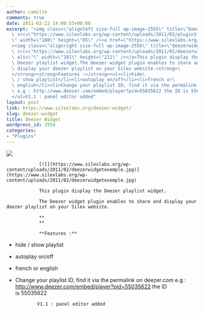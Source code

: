 ```yaml
---
author: camille
comments: true
date: 2011-02-22 14:08:53+00:00
excerpt: "<img class=\"alignleft size-full wp-image-2555\" title=\"Deezer widget\"\
  \ src=\"https://www.silexlabs.org/wp-content/uploads/2011/02/plugin3.png\" alt=\"\
  \" width=\"180\" height=\"85\" /><a href=\"https://www.silexlabs.org/wp-content/uploads/2011/02/deezerwidgetexemple.jpg\"\
  ><img class=\"alignright size-full wp-image-2556\" title=\"deezerwidgetexemple\"\
  \ src=\"https://www.silexlabs.org/wp-content/uploads/2011/02/deezerwidgetexemple.jpg\"\
  \ alt=\"\" width=\"181\" height=\"211\" /></a>This plugin display the\
  \ Deezer playlist widget.The Deezer widget plugin enables to share and\
  \ display your deezer playlist on your Silex website.<strong>\
  </strong><strong>Features :</strong><ul><li>hide\
  \ / show playlist</li><li>autoplay on/off</li><li>french or\
  \ english</li><li>Change your playlist ID, find it via the permalink on deezer.com\
  \ e.g : http://www.deezer.com/embed/player?pid=55035622 the ID is 55035622</li>\
  </ul>V1.1 : panel editor added"
layout: post
link: https://www.silexlabs.org/deezer-widget/
slug: deezer-widget
title: Deezer Widget
wordpress_id: 2554
categories:
- "Plugins"
---
```


![](https://www.silexlabs.org/wp-content/uploads/2011/02/plugin3.png)

				[![](https://www.silexlabs.org/wp-content/uploads/2011/02/deezerwidgetexemple.jpg)](https://www.silexlabs.org/wp-content/uploads/2011/02/deezerwidgetexemple.jpg)

				This plugin display the Deezer playlist widget.

				The Deezer widget plugin enables to share and display your deezer playlist on your Silex website.

				**
				**

				**Features :**




  * hide / show playlist


  * autoplay on/off


  * french or english


  * Change your playlist ID, find it via the permalink on deezer.com e.g : http://www.deezer.com/embed/player?pid=55035622 the ID is 55035622


				V1.1 : panel editor added
